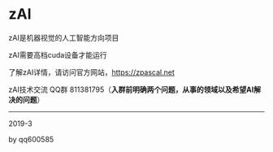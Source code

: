 # zAI

zAI是机器视觉的人工智能方向项目

zAI需要高档cuda设备才能运行

了解zAI详情，请访问官方网站，https://zpascal.net

zAI技术交流 QQ群 811381795（**入群前明确两个问题，从事的领域以及希望AI解决的问题**）

----------

2019-3

by qq600585

